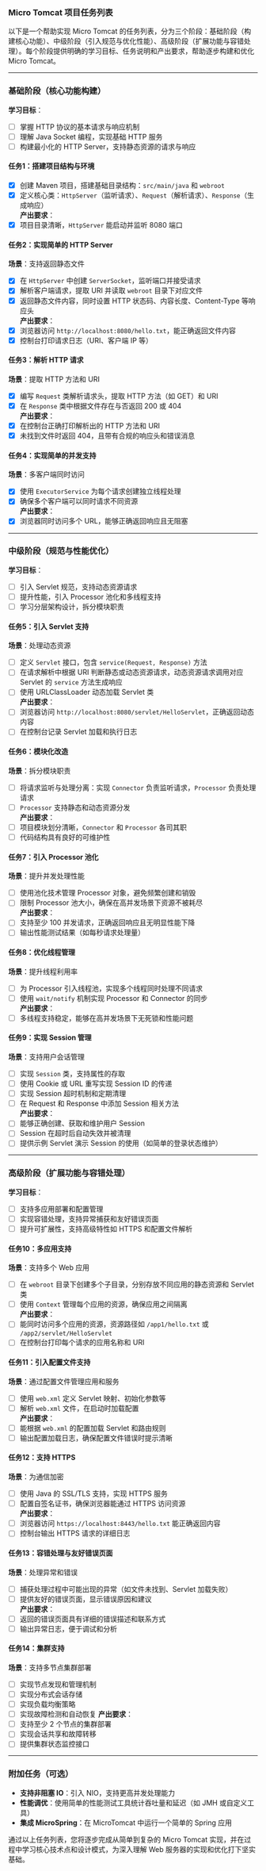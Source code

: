 ### Micro Tomcat 项目任务列表

以下是一个帮助实现 Micro Tomcat 的任务列表，分为三个阶段：基础阶段（构建核心功能）、中级阶段（引入规范与优化性能）、高级阶段（扩展功能与容错处理）。每个阶段提供明确的学习目标、任务说明和产出要求，帮助逐步构建和优化 Micro Tomcat。

---

### 基础阶段（核心功能构建）

**学习目标**：  
- [ ] 掌握 HTTP 协议的基本请求与响应机制  
- [ ] 理解 Java Socket 编程，实现基础 HTTP 服务  
- [ ] 构建最小化的 HTTP Server，支持静态资源的请求与响应

#### 任务1：搭建项目结构与环境  
- [x] 创建 Maven 项目，搭建基础目录结构：`src/main/java` 和 `webroot`  
- [x] 定义核心类：`HttpServer`（监听请求）、`Request`（解析请求）、`Response`（生成响应）  
**产出要求**：  
- [x] 项目目录清晰，`HttpServer` 能启动并监听 8080 端口  

#### 任务2：实现简单的 HTTP Server  
**场景**：支持返回静态文件  
- [x] 在 `HttpServer` 中创建 `ServerSocket`，监听端口并接受请求  
- [x] 解析客户端请求，提取 URI 并读取 `webroot` 目录下对应文件  
- [x] 返回静态文件内容，同时设置 HTTP 状态码、内容长度、Content-Type 等响应头  
**产出要求**：  
- [x] 浏览器访问 `http://localhost:8080/hello.txt`，能正确返回文件内容  
- [x] 控制台打印请求日志（URI、客户端 IP 等）  

#### 任务3：解析 HTTP 请求  
**场景**：提取 HTTP 方法和 URI  
- [x] 编写 `Request` 类解析请求头，提取 HTTP 方法（如 GET）和 URI  
- [x] 在 `Response` 类中根据文件存在与否返回 200 或 404  
**产出要求**：  
- [x] 在控制台正确打印解析出的 HTTP 方法和 URI  
- [x] 未找到文件时返回 404，且带有合规的响应头和错误消息  

#### 任务4：实现简单的并发支持  
**场景**：多客户端同时访问  
- [x] 使用 `ExecutorService` 为每个请求创建独立线程处理  
- [x] 确保多个客户端可以同时请求不同资源  
**产出要求**：  
- [x] 浏览器同时访问多个 URL，能够正确返回响应且无阻塞  

---

### 中级阶段（规范与性能优化）

**学习目标**：  
- [ ] 引入 Servlet 规范，支持动态资源请求  
- [ ] 提升性能，引入 Processor 池化和多线程支持  
- [ ] 学习分层架构设计，拆分模块职责

#### 任务5：引入 Servlet 支持  
**场景**：处理动态资源  
- [ ] 定义 `Servlet` 接口，包含 `service(Request, Response)` 方法  
- [ ] 在请求解析中根据 URI 判断静态或动态资源请求，动态资源请求调用对应 Servlet 的 `service` 方法生成响应  
- [ ] 使用 URLClassLoader 动态加载 Servlet 类  
**产出要求**：  
- [ ] 浏览器访问 `http://localhost:8080/servlet/HelloServlet`，正确返回动态内容  
- [ ] 在控制台记录 Servlet 加载和执行日志  

#### 任务6：模块化改造  
**场景**：拆分模块职责  
- [ ] 将请求监听与处理分离：实现 `Connector` 负责监听请求，`Processor` 负责处理请求  
- [ ] `Processor` 支持静态和动态资源分发  
**产出要求**：  
- [ ] 项目模块划分清晰，`Connector` 和 `Processor` 各司其职  
- [ ] 代码结构具有良好的可维护性  

#### 任务7：引入 Processor 池化  
**场景**：提升并发处理性能  
- [ ] 使用池化技术管理 Processor 对象，避免频繁创建和销毁  
- [ ] 限制 Processor 池大小，确保在高并发场景下资源不被耗尽  
**产出要求**：  
- [ ] 支持至少 100 并发请求，正确返回响应且无明显性能下降  
- [ ] 输出性能测试结果（如每秒请求处理量）  

#### 任务8：优化线程管理  
**场景**：提升线程利用率  
- [ ] 为 Processor 引入线程池，实现多个线程同时处理不同请求  
- [ ] 使用 `wait/notify` 机制实现 Processor 和 Connector 的同步  
**产出要求**：  
- [ ] 多线程支持稳定，能够在高并发场景下无死锁和性能问题  

#### 任务9：实现 Session 管理  
**场景**：支持用户会话管理  
- [ ] 实现 `Session` 类，支持属性的存取  
- [ ] 使用 Cookie 或 URL 重写实现 Session ID 的传递  
- [ ] 实现 Session 超时机制和定期清理  
- [ ] 在 Request 和 Response 中添加 Session 相关方法  
**产出要求**：  
- [ ] 能够正确创建、获取和维护用户 Session  
- [ ] Session 在超时后自动失效并被清理  
- [ ] 提供示例 Servlet 演示 Session 的使用（如简单的登录状态维护）  

---

### 高级阶段（扩展功能与容错处理）

**学习目标**：  
- [ ] 支持多应用部署和配置管理  
- [ ] 实现容错处理，支持异常捕获和友好错误页面  
- [ ] 提升可扩展性，支持高级特性如 HTTPS 和配置文件解析

#### 任务10：多应用支持  
**场景**：支持多个 Web 应用  
- [ ] 在 `webroot` 目录下创建多个子目录，分别存放不同应用的静态资源和 Servlet 类  
- [ ] 使用 `Context` 管理每个应用的资源，确保应用之间隔离  
**产出要求**：  
- [ ] 能同时访问多个应用的资源，资源路径如 `/app1/hello.txt` 或 `/app2/servlet/HelloServlet`  
- [ ] 在控制台打印每个请求的应用名称和 URI  

#### 任务11：引入配置文件支持  
**场景**：通过配置文件管理应用和服务  
- [ ] 使用 `web.xml` 定义 Servlet 映射、初始化参数等  
- [ ] 解析 `web.xml` 文件，在启动时加载配置  
**产出要求**：  
- [ ] 能根据 `web.xml` 的配置加载 Servlet 和路由规则  
- [ ] 输出配置加载日志，确保配置文件错误时提示清晰  

#### 任务12：支持 HTTPS  
**场景**：为通信加密  
- [ ] 使用 Java 的 SSL/TLS 支持，实现 HTTPS 服务  
- [ ] 配置自签名证书，确保浏览器能通过 HTTPS 访问资源  
**产出要求**：  
- [ ] 浏览器访问 `https://localhost:8443/hello.txt` 能正确返回内容  
- [ ] 控制台输出 HTTPS 请求的详细日志  

#### 任务13：容错处理与友好错误页面  
**场景**：处理异常和错误  
- [ ] 捕获处理过程中可能出现的异常（如文件未找到、Servlet 加载失败）  
- [ ] 提供友好的错误页面，显示错误原因和建议  
**产出要求**：  
- [ ] 返回的错误页面具有详细的错误描述和联系方式  
- [ ] 输出异常日志，便于调试和分析  

#### 任务14：集群支持
**场景**：支持多节点集群部署
- [ ] 实现节点发现和管理机制
- [ ] 实现分布式会话存储
- [ ] 实现负载均衡策略
- [ ] 实现故障检测和自动恢复
**产出要求**：
- [ ] 支持至少 2 个节点的集群部署
- [ ] 实现会话共享和故障转移
- [ ] 提供集群状态监控接口

---

### 附加任务（可选）

- **支持非阻塞 IO**：引入 NIO，支持更高并发处理能力  
- **性能调优**：使用简单的性能测试工具统计吞吐量和延迟（如 JMH 或自定义工具）  
- **集成 MicroSpring**：在 MicroTomcat 中运行一个简单的 Spring 应用  

通过以上任务列表，您将逐步完成从简单到复杂的 Micro Tomcat 实现，并在过程中学习核心技术点和设计模式，为深入理解 Web 服务器的实现和优化打下坚实基础。